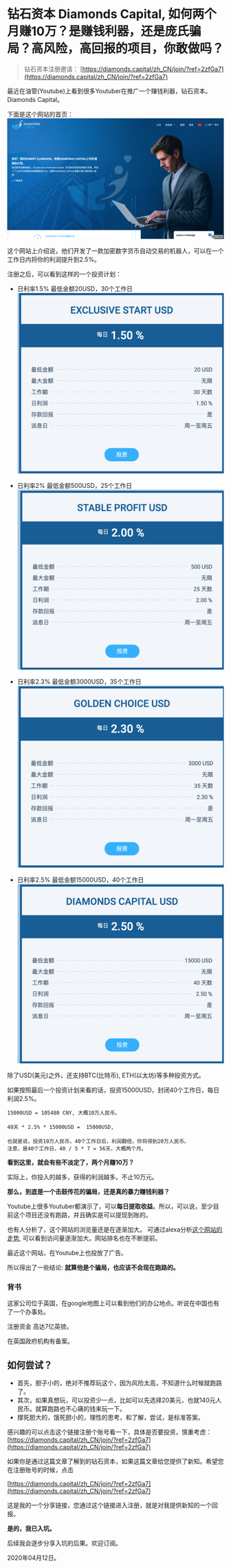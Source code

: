 # 钻石资本 Diamonds Capital, 如何两个月赚10万？是赚钱利器，还是庞氏骗局？高风险，高回报的项目，你敢做吗？

> 钻石资本注册邀请：  [https://diamonds.capital/zh_CN/join/?ref=2zfGa7](https://diamonds.capital/zh_CN/join/?ref=2zfGa7)

最近在油管(Youtube)上看到很多Youtuber在推广一个赚钱利器，钻石资本。Diamonds Capital。

下面是这个网站的首页：
![钻石资本](./images/0-0.png)

这个网站上介绍说，他们开发了一款加密数字货币自动交易的机器人，可以在一个工作日内将你的利润提升到2.5%。

注册之后，可以看到这样的一个投资计划：


- 日利率1.5% 最低金额20USD，30个工作日
![日利率1.5% 最低金额20USD](./images/0-1.png)



- 日利率2% 最低金额500USD，25个工作日
![日利率2% 最低金额500USD，25个工作日](./images/0-2.png)


- 日利率2.3% 最低金额3000USD，35个工作日
![日利率2.3% 最低金额3000USD，35个工作日](./images/0-3.png)

- 日利率2.5% 最低金额15000USD，40个工作日
![日利率2.5% 最低金额15000USD，40个工作日](./images/0-4.png)

除了USD(美元)之外，还支持BTC(比特币), ETH(以太坊)等多种投资方式。

如果按照最后一个投资计划来看的话，投资15000USD，封闭40个工作日，每日利润2.5%。

```
15000USD = 105480 CNY, 大概10万人民币。

40天 * 2.5% * 15000USD =  15000USD,

也就是说，投资10万人民币，40个工作日后，利润翻倍，你将得到20万人民币。
注意，是40个工作日，40 / 5 * 7 = 56天，大概两个月。

```

**看到这里，就会有些不淡定了，两个月赚10万？**

实际上，你投入的越多，获得的利润越多。不止10万元。

**那么，到底是一个击鼓传花的骗局，还是真的暴力赚钱利器？**


Youtube上很多Youtuber都演示了，可以**每日提取收益**。所以，可以说，至少目前这个项目还没有跑路，并且确实是可以提现到账的。


也有人分析了，这个网站的浏览量还是在逐渐加大。
可通过alexa分析[这个网站的走势](https://www.alexa.com/siteinfo/diamonds.capital), 可以看到访问量逐渐加大。网站排名也在不断提前。

最近这个网站，在Youtube上也投放了广告。


所以得出了一些结论:   **就算他是个骗局，也应该不会现在跑路的。**



### 背书
这家公司位于英国，在google地图上可以看到他们的办公地点。听说在中国也有了一个办事处。

注册资金 高达7亿英镑。

在英国政府机构有备案。


## 如何尝试？
- 首先，胆子小的，绝对不推荐玩这个，因为风险太高，不知道什么时候就跑路了。
- 其次，如果真想玩，可以投资少一点，比如可以先选择20美元，也就140元人民币。就算跑路也不心痛的钱来玩一下。
- 撑死胆大的，饿死胆小的，理性的思考，和了解，尝试，是标准答案。



感兴趣的可以点击这个链接注册个账号看一下，具体是否要投资，慎重考虑：
[https://diamonds.capital/zh_CN/join/?ref=2zfGa7](https://diamonds.capital/zh_CN/join/?ref=2zfGa7)


如果你是通过这篇文章了解到的钻石资本，如果这篇文章给您提供了新知。希望您在注册账号的时候，点击

[https://diamonds.capital/zh_CN/join/?ref=2zfGa7](https://diamonds.capital/zh_CN/join/?ref=2zfGa7)

这是我的一个分享链接，您通过这个链接进入注册，就是对我提供新知的一个回报。


**是的，我已入坑。**



后续我会逐步分享入坑的后果。欢迎订阅。

2020年04月12日。

